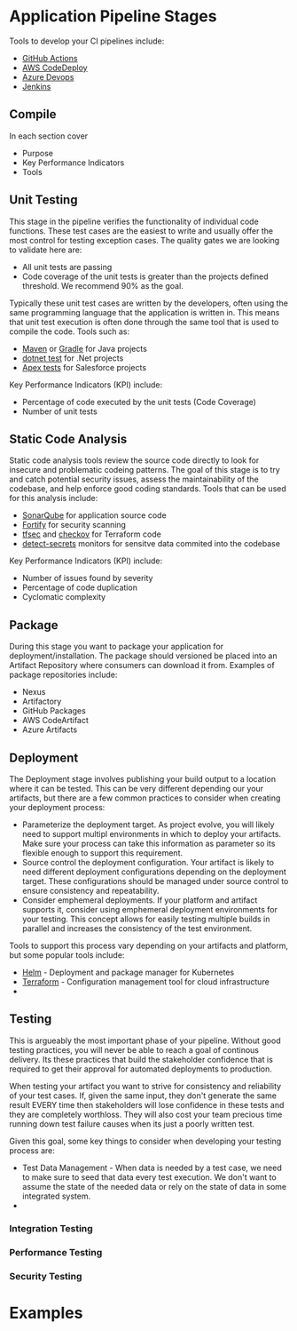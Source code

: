 # Application Pipeline Stages

Tools to develop your CI pipelines include:
* [GitHub Actions]()
* [AWS CodeDeploy]()
* [Azure Devops]()
* [Jenkins]()

## Compile
In each section cover
 - Purpose
 - Key Performance Indicators
 - Tools

## Unit Testing
This stage in the pipeline verifies the functionality of individual code functions.  These test cases are the easiest to write and usually offer the most control for testing exception cases. The quality gates we are looking to validate here are:
* All unit tests are passing
* Code coverage of the unit tests is greater than the projects defined threshold. We recommend 90% as the goal.

Typically these unit test cases are written by the developers, often using the same programming language that the application is written in. This means that unit test execution is often done through the same tool that is used to compile the code. Tools such as:
* [Maven]() or [Gradle]() for Java projects
* [dotnet test]() for .Net projects
* [Apex tests](https://developer.salesforce.com/docs/atlas.en-us.apexcode.meta/apexcode/apex_testing_unit_tests.htm#:~:text=Unit%20tests%20are%20class%20methods,annotation%20in%20the%20method%20definition.) for Salesforce projects

Key Performance Indicators (KPI) include:
* Percentage of code executed by the unit tests (Code Coverage)
* Number of unit tests

## Static Code Analysis
Static code analysis tools review the source code directly to look for insecure and problematic codeing patterns. The goal of this stage is to try and catch potential security issues, assess the maintainability of the codebase, and help enforce good coding standards. Tools that can be used for this analysis include:
* [SonarQube]() for application source code
* [Fortify](https://www.microfocus.com/en-us/cyberres/application-security/static-code-analyzer) for security scanning
* [tfsec](https://github.com/aquasecurity/tfsec) and [checkov](https://www.checkov.io/) for Terraform code
* [detect-secrets](https://github.com/Yelp/detect-secrets) monitors for sensitve data commited into the codebase



Key Performance Indicators (KPI) include:
* Number of issues found by severity
* Percentage of code duplication
* Cyclomatic complexity

## Package
During this stage you want to package your application for deployment/installation. The package should versioned be placed into an Artifact Repository where consumers can download it from. Examples of package repositories include:
* Nexus
* Artifactory
* GitHub Packages
* AWS CodeArtifact
* Azure Artifacts


## Deployment
The Deployment stage involves publishing your build output to a location where it can be tested. This can be very different depending our your artifacts, but there are a few common practices to consider when creating your deployment process:

* Parameterize the deployment target. As project evolve, you will likely need to support multipl environments in which to deploy your artifacts. Make sure your process can take this information as parameter so its flexible enough to support this requirement.
* Source control the deployment configuration. Your artifact is likely to need different deployment configurations depending on the deployment target. These configurations should be managed under source control to ensure consistency and repeatability.
* Consider emphemeral deployments. If your platform and artifact supports it, consider using emphemeral deployment environments for your testing. This concept allows for easily testing multiple builds in parallel and increases the consistency of the test environment.

Tools to support this process vary depending on your artifacts and platform, but some popular tools include:
* [Helm](https://helm.sh/) - Deployment and package manager for Kubernetes
* [Terraform](https://www.terraform.io/) - Configuration management tool for cloud infrastructure
*

## Testing
This is argueably the most important phase of your pipeline. Without good testing practices, you will never be able to reach a goal of continous delivery. Its these practices that build the stakeholder confidence that is required to get their approval for automated deployments to production.

When testing your artifact you want to strive for consistency and reliability of your test cases. If, given the same input, they don't generate the same result EVERY time then stakeholders will lose confidence in these tests and they are completely worthloss. They will also cost your team precious time running down test failure causes when its just a poorly written test.

Given this goal, some key things to consider when developing your testing process are:
* Test Data Management - When data is needed by a test case, we need to make sure to seed that data every test execution. We don't want to assume the state of the needed data or rely on the state of data in some integrated system.
*
### Integration Testing

### Performance Testing

### Security Testing


# Examples

